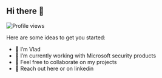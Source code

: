 ## Hi there 👋

![Profile views](https://komarev.com/ghpvc/?username=vladjoh&label=Profile%20views&color=0e75b6&style=flat)

Here are some ideas to get you started:

- 🌱 I’m Vlad
- 👯 I’m currently working with Microsoft security products
- 🤝 Feel free to collaborate on my projects 
- 💬 Reach out here or on linkedin 
